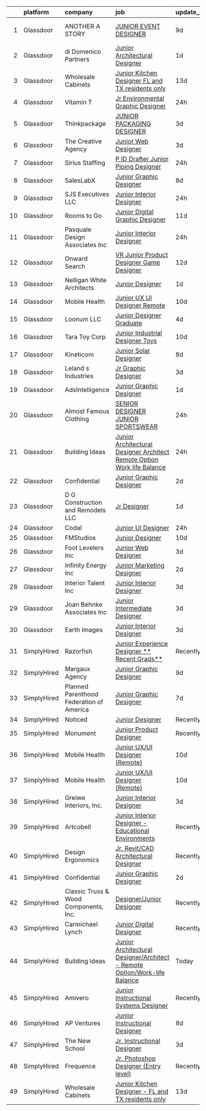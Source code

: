 

|    | platform    | company                                  | job                                                                                                                                                                                                                                                                                                                                                                                                                                                                                                                                                                                                                                                                                                                                                                                                                                                                                                                                                                                                                                                                                                                                                                                                                                                                                                                                                                                                                              | update_time   | location                |
|---:|:------------|:-----------------------------------------|:---------------------------------------------------------------------------------------------------------------------------------------------------------------------------------------------------------------------------------------------------------------------------------------------------------------------------------------------------------------------------------------------------------------------------------------------------------------------------------------------------------------------------------------------------------------------------------------------------------------------------------------------------------------------------------------------------------------------------------------------------------------------------------------------------------------------------------------------------------------------------------------------------------------------------------------------------------------------------------------------------------------------------------------------------------------------------------------------------------------------------------------------------------------------------------------------------------------------------------------------------------------------------------------------------------------------------------------------------------------------------------------------------------------------------------|:--------------|:------------------------|
|  1 | Glassdoor   | ANOTHER A STORY                          | [JUNIOR EVENT DESIGNER](https://www.glassdoor.com/partner/jobListing.htm?pos=120&ao=1110586&s=58&guid=000001832636d144a39cc0ac53a7861b&src=GD_JOB_AD&t=SR&vt=w&ea=1&cs=1_afdfc3bc&cb=1662793470605&jobListingId=1008106607922&cpc=6BBECBC74F3AC36E&jrtk=3-0-1gcj3dkb6jm5k801-1gcj3dkbmgrhs800-10aa3b458b445710--6NYlbfkN0DsBOlmEAMqZtav1V1WKZO3RUElpafjggtWvxyDQ3xFSqf_F-uFbbl6FOOAANp-hNwtXQM9mWj3XURN6-Tr_rOl1_9rP-_ErtiIOWTp9DWKV28-WNBIOEh7ajDoQPxaYnS80Bpi8YG0_GqKETZfHSqcxaVQxuU2xORISkEOQjFxc8fp6gifs_MpBHL2_AFQrTmXlckN017z3tokkNJMthJCpjIb0LT3yNxWEfr5Ddwcqiy4-Bi12rt6CPnPASsAHwGPpF47MirvCkTYYk1VZaDFJAmO04C0hva4BZq1cE8EZSr4Tlwdet9AA2UAhXnSEBvrXiDOa4Xbm7peyqd1RfVHQwcxobiI4CWQ1JL2iSJMgP9WiqbJI2Dr4nAey_zvLfVsk38OPvaIb051IJHW3X4ADRbfQX3s4CC6skBrLpWg-wgqyaaHXQatZgr2ZwACrHbK7isvlc42J5-ayqSvu2fsQbNJMW_ttqi-pLxJHXxFu1whhvrgy-0hY6RCJb4RcIA%3D)                                                                                                                                                                                                                                                                                                                                                                                                                                                                                                                                                                   | 9d            | West Hollywood, CA      |
|  2 | Glassdoor   | di Domenico   Partners                   | [Junior Architectural Designer](https://www.glassdoor.com/partner/jobListing.htm?pos=109&ao=1110586&s=58&guid=000001832636d144a39cc0ac53a7861b&src=GD_JOB_AD&t=SR&vt=w&ea=1&cs=1_69293762&cb=1662793470603&jobListingId=1008126041617&cpc=71532419B2302243&jrtk=3-0-1gcj3dkb6jm5k801-1gcj3dkbmgrhs800-723fdd939c4b98c1--6NYlbfkN0Af7IH--f52cTUDwFMUanxXcd3NiV5wYJyzlyk1G5yREY5tH6gVYRJQFm0gt-AkvyOasr_qcNJy9IwTZqoB608R9agM9HWv_A-63Nt1MFNI5zKV3CRvddsTt_zh7WQi6QoxnvArYCuuUSD-cWn4gfh9KTxr5A8sRxkQI6Hmr_KMYxwf7eazVyKGl2JKpU9uu5zwVXHRjNOb56O3gKbF34SY_KmkZA2ZHETxhzH8Cj_nmJxjTxy2vT8LaozuXuXbbACNcwxku2IM0nhOhiv1UeZzB8-heL5NOg1vS1zybMTybw5uZ4DgmXU87867efYKyLyb94SFO9Wv1JUILouKvklFFL44VUicrMTB1W8la6Zq6VC6vBoBcEWKjy0coHrv7mUdGxJjhNcEVVhKOSUiCsCYfT7eTgCBdQ4UuCBaCpnZUBFH69EgPBkCaOdOmsVlINa6j5z0KfBr_cjGHlG0_U86OWk9xQ2X4pDmg_QLbdHQXCFLj1ESXXiiT3-eRrTzaUXunlNOsLs6dA%3D%3D)                                                                                                                                                                                                                                                                                                                                                                                                                                                                                                                                             | 1d            | Long Island City, NY    |
|  3 | Glassdoor   | Wholesale Cabinets                       | [Junior Kitchen Designer   FL and TX residents only](https://www.glassdoor.com/partner/jobListing.htm?pos=101&ao=1110586&s=58&guid=000001832636d144a39cc0ac53a7861b&src=GD_JOB_AD&t=SR&vt=w&ea=1&cs=1_cbee2e08&cb=1662793470602&jobListingId=1008098268193&cpc=5A932FB9A57304C8&jrtk=3-0-1gcj3dkb6jm5k801-1gcj3dkbmgrhs800-f3fd95e2d0fa8d1c--6NYlbfkN0BlfbrJSa3PHbvhjyyeFfDNoZtTpcLzI_2-SDNU7B3WsGWIYDmyktT4bk3iCG4V_I4NSMt6RktoGBD42Vee2kHPTUwIdLEBkku222GgmCSbmWZsv0P5GArL2zHJynDTdLcdeNouMZgwEqPNoplWHHLppId7MgI_Mft5OHOXfBW-BWToCueP3bzQ6BGomKlampQedUNVyDx6RxYdTO4RjcFddn_bS5YRhw6Ce_4HyQ7hg11je5LMLq3-WwVrOFpEQxqeQWQ2vzEZYJ0JqSmzBWlCyXOa6oDijQs9S7T3FvdMtGq4ENHqOhm4JgldNawWoLu6M7ogKzqJ71T61cAD1BIT5ytjjL48RfF-ZKrPve7bYgXMFqMpPmJlZQo85iewwu8zRFaq9MClg6BGlPOCRayKctAtCDYydo0-dOcy76rALtPRbvqlQU3QASH4cV81qokXJMTqOysZ-oFL_uXMGnNxgOWE6N5glJR4qRbOvODCy1lgEUKl5xU4I5w2rNJQRADyDann-P5p59LkPecXd6ynoMAYM41ZN26_dzrv54acIw%3D%3D)                                                                                                                                                                                                                                                                                                                                                                                                                                                                                        | 13d           | Remote                  |
|  4 | Glassdoor   | Vitamin T                                | [Jr  Environmental Graphic Designer](https://www.glassdoor.com/partner/jobListing.htm?pos=129&ao=1110586&s=58&guid=000001832636d144a39cc0ac53a7861b&src=GD_JOB_AD&t=SR&vt=w&cs=1_db2bac4c&cb=1662793470606&jobListingId=1008129863857&cpc=3DB599BF2F4828F0&jrtk=3-0-1gcj3dkb6jm5k801-1gcj3dkbmgrhs800-e3edd1ff59c9b9a0--6NYlbfkN0DMrcEu7yrtATojKJA7cEzGQ3FdRGWLh0CZQInL4ECGI6k5tN82kdM0cJmh4vC7GggP7zUT0jyVoXSJAKk8MzevS-NwFvMPpKga1x3mZJUukCQsdgIAZ1jz5sZr069Bnq61J4CRVrzkeNE1-DpSosLsnxd7FEc_dd6-u3rWqqO3k8rny-Pg4H99uFqWjs3L8DPU-rLKRsK3CdJwccA0vB9Mwgleza-Ukd-b2K2Iw9G9kDJV7wbb7NKpFce2WUU2hPWO3SVQqAya0FYieO7XPADo8LwK7T3ScFqBVwIzdifMdB829IkAP-jt94FXh3Lki4r-dWFMRdqx5PRPWG50OOMgpBBrWmEJPrMe-yvB3BmW6p-KnW7T3uLhx1lu2e_-00SDTmZ97IjfBt5GoDQpzWyhZiGunMdulATToy_orDvPeiazBDwJ7Ro3VTpF-_yHH0PzVWnLaDiwk7ZJS6MbYjbeIp6G5IZSRanKKzVJMUDqwQy1OUvqfbda)                                                                                                                                                                                                                                                                                                                                                                                                                                                                                                                                                                         | 24h           | Los Angeles, CA         |
|  5 | Glassdoor   | Thinkpackage                             | [JUNIOR PACKAGING DESIGNER](https://www.glassdoor.com/partner/jobListing.htm?pos=114&ao=1110586&s=58&guid=000001832636d144a39cc0ac53a7861b&src=GD_JOB_AD&t=SR&vt=w&ea=1&cs=1_dcbf40ae&cb=1662793470604&jobListingId=1008120815731&cpc=5EFBB0462F9C6B7A&jrtk=3-0-1gcj3dkb6jm5k801-1gcj3dkbmgrhs800-dc8a50ed25998491--6NYlbfkN0AuM2h-FiZ6pxynkFwuURbyk3E40t-YBgtquBS1k8iiYKbZwF-gcUOp-YpCknliwipHRnu8VAtQjUHCW9hggfGl4hnlPlMkaZTH1o3s5IrnqRXB0KOXgk-5XhkOkeVkfyffUToh202prnM7r-Vi7fgzwiT1ev-hpx8-nYxdXwEEOiEBhrOWM8S-bnuM1RG2QTn3IPFoYRgV4jcUU88wuX0MrIxKo69GMQ8r4DyrouiZIxc1oNtVLPjm5zXzJGc8Mb8H0ZcvH9ArK1JTix3DdxzoFHQ0H9-WRh-ExAJvY4fyYjvQHOjF33pLrUX6EULg34kPakO6Co3xXYHWXEpKEIeinGFLhucuc0vryoLbDhGnsIHFWxljnTIHWbzS0bKb4uFJpFnAER37cQ9h2AsG-W9oetwrd81I6jwZfqkmMhElrhf4N8NXXK09MyksupVJIzgAll-Ez6-xkNjv-anU5XGymxX27LcG0oFltwtgaYDAQdbxNQPQNQ_Ro1zuL5nIVEM%3D)                                                                                                                                                                                                                                                                                                                                                                                                                                                                                                                                                               | 3d            | New York, NY            |
|  6 | Glassdoor   | The Creative Agency                      | [Junior Web Designer](https://www.glassdoor.com/partner/jobListing.htm?pos=108&ao=1110586&s=58&guid=000001832636d144a39cc0ac53a7861b&src=GD_JOB_AD&t=SR&vt=w&ea=1&cs=1_bed685b0&cb=1662793470603&jobListingId=1008122117450&cpc=496C5EE6B32F83EE&jrtk=3-0-1gcj3dkb6jm5k801-1gcj3dkbmgrhs800-07de29c15e1b71f5--6NYlbfkN0CvahHJL5dpwIe5nlYo2UZJB8CTXAEl9vJAxrd3EfdRQRDXMdttjz6p2wIFQHy-ikY5HQoD1oHYAiAXQLBDYqWRHqBXiX7PHw_EVYOTefVmqgQrXIkbNhJUSs-OmbVuz8nyNude4TWYWK73T9uHxG1FoKMezYAVWTGz50PbTvAD2NIuyzBBAE9QGTc7B51kAjtZrwXClJDk9Io90N9nVcodxo_CnAGRS5IhBw9w_pq0q1F3XXyPDXkbRVP7WSCdJed6aEFIoZT6nc1BXDzKlHiWXStmmUrAGhH0hicGc9uAFYmLV2UorMik6grkWD_TDvuZxqCVJT5w5ggvOEZghFH__2RAG61EJy7noXHG1lCr-pslDGA_X0bmBKPCuhFt-QxnXSciAdpRT_gSapmhj6VNiBlMx-VZpxLXm6P4sRc-wsbezIS-oTe36WJmslee7o4obM1jBKgJfrdSE51v-DU-IcdaPn-Uf224JyPZjTQHNEqC_pc683Vj1MeA2pG10Lf5RO0QNwRyRw%3D%3D)                                                                                                                                                                                                                                                                                                                                                                                                                                                                                                                                                       | 3d            | Fort Collins, CO        |
|  7 | Glassdoor   | Sirius Staffing                          | [P ID Drafter   Junior Piping Designer](https://www.glassdoor.com/partner/jobListing.htm?pos=111&ao=1110586&s=58&guid=000001832636d144a39cc0ac53a7861b&src=GD_JOB_AD&t=SR&vt=w&ea=1&cs=1_8f178991&cb=1662793470604&jobListingId=1008130450891&cpc=923E3B470662C757&jrtk=3-0-1gcj3dkb6jm5k801-1gcj3dkbmgrhs800-873e110fcc61c446--6NYlbfkN0DefmBVt_M6I8bw63euEvOLF3oPw7Dn40b7qCku9EKJrsyC9DKB9qZLaTZUBO0WSzDuGloyVnJZtpJzrNq3EsxrHIYODC7z2A4C4-1EJxDiNFFJimZ8nNvwOylCdNXVbZETCoJfHOAEtpyX5OEkmTrdwZzIGIWt4PHJE58_C6uSmgXDtJjDE9vjOoGCd0VwMJldsHB_Ei4O2tVN2_9NXO7iZtwXSC_gI--pAMp_8Te2ZMs5qWqvO_GFwzavfhYeh_rNgC8ELcfnV5DPt5Npbofhx8Jz2GtY_3JWvzzEQHaWE5yccqgKOcNU6xe_uU48jB3CmLMz2D3S7giWOy82ve64ZaZrYEob8b7EToESU_OQHTG-UEpY45p0NIRFpMcDY-EEJgz_Xd-jH81HNYj0hR4YReUrfqVay1G8uOlcUf1v7DoaNV2sthYrIhgFSXwTdtiKnkv9-udVbgn54E2DwO6WGLdVFfHGQG7RrjphdIH2CUzSKO_Pc9XbijG3Aaxt_m-9L1N6R4I0B07DomFGHf5kiEP9qpiJ9nqjc_IsloOvLLuE3DkoYDEpCkCaR0Qp3GLeq-dqa-yM1_yi3wpTwt00dLcWna9-5L3dAXMNUQ5D0pKp3kEAVT0M9_fd6HVOzm93A49Xbpn2L1SAERQEVMao1IasmfQiY35ZWSFZiFErTVYbeNPeghTnXiy9BGMQSeikb2n_k2BOwnNj3yejFg_2FvdFCun_jvvw5rcpMKTKivbGNWg9RJ0lHO6yQLxfXrsGhsm4NQLQdGHJug2OYRIbciGIqS_I6B_l9BhEooXmMGcH1euOifm663IcAIWDl4BCOKYk0tH56tLXrSC1WtJuNLW3G0L0A74u_YayLZfAON6Pywku_dV1omHWcsaIjRZxeEATf2IhIg7YhstGlMIsoDlHVwrfzjI%3D)                                                                                                                   | 24h           | Theodore, AL            |
|  8 | Glassdoor   | SalesLabX                                | [Junior Graphic Designer](https://www.glassdoor.com/partner/jobListing.htm?pos=121&ao=1110586&s=58&guid=000001832636d144a39cc0ac53a7861b&src=GD_JOB_AD&t=SR&vt=w&cs=1_c3a57344&cb=1662793470605&jobListingId=1008111579607&cpc=2F9DD8B511C89582&jrtk=3-0-1gcj3dkb6jm5k801-1gcj3dkbmgrhs800-e908962a8703a28d--6NYlbfkN0AZhccrYCUSJlZEde1UnGXnwlG1V9FU8luw-eezWnVYr5cEIZbxF0ud2TiQradMyDYAhjUuZdU-Jc6KDrNnXGt0luj4X9eLCFruo8XOurAzNfkw5TKDUy8_2DXlF_UuK3XC5Jdc8AGJshFzDUJNXv15OVNeEv33cNdPQ9245r-wmXF-LAyKzaSgD590AcZAsAYeBqmxEcEFgMMcfTcF5MLMe5bGmQyER47s2zM7_jTWD2ZvYQ1dZemMs4IfZkkV3mRpQqHRpJgii5OF7w_UJnKpi1Pkm6jTb7eaChKMS1sfjTxjLZA-tEzBoygaJ1Of6HdGm3gwavvKKr3dlABfPK4sJjYWMC3F925cpkWWGoXjh7R4acJFzs5RyOIZUoSkpnNjqqBBLGoWzwuEOQRnL0GaxB74iW9IfhFEXPDkP2Fj4NIqVHjv51Vr)                                                                                                                                                                                                                                                                                                                                                                                                                                                                                                                                                                                                                                                    | 8d            | Austin, TX              |
|  9 | Glassdoor   | SJS Executives LLC                       | [Junior Interior Designer](https://www.glassdoor.com/partner/jobListing.htm?pos=106&ao=1110586&s=58&guid=000001832636d144a39cc0ac53a7861b&src=GD_JOB_AD&t=SR&vt=w&ea=1&cs=1_ee81f373&cb=1662793470603&jobListingId=1008129868823&cpc=1FF74F442D7FC309&jrtk=3-0-1gcj3dkb6jm5k801-1gcj3dkbmgrhs800-f6567405e1850e6a--6NYlbfkN0ABtBh2g612TRkkljpxHmngNtvYNqi4M8jd6BiCeRi32V-I2PbLvZtIDBn_r3eHJfXf4odE7rGJU68KoQsDTGzMzw5U9F7tqiRtNWOG0ktVJbPgbC3N8Q3CzUVX2TAQn4eomPHhWwvGvRCEWRUdztiv9d_pw3YfZEJQcMvMmYGpoiMYYWWep_758jndBcqGwb_e7lIc1e5ZpvAKUILU1J9yWtx1bJ5FQxdrQtOFW-9tTGf6zZC10ydgGGtFfQJrVPuWZkYuOCk3VSMgiw-QNJpTwx3ZfU6ILR9vjtwtm7HWDuAXbCBqoBujf7gPg_J4GugCcExwQyem3ldHTZP1kMQFzsDJCzTDqvv7EBa7YssYYOQaDOf_xWRvGK1_EZoPKWLf0OOe0BtLMHdkGqSRntCkISd3VZzt5ubyCguyhZJ8ZqQtyCRzMkrFxUEZ2IVVW-RdRWz6QjZoIG9iBBb1e65qw1dxc-fqNTDdasRBeabjRPCSfg3RBnyr)                                                                                                                                                                                                                                                                                                                                                                                                                                                                                                                                                                              | 24h           | Long Beach, CA          |
| 10 | Glassdoor   | Rooms to Go                              | [Junior Digital Graphic Designer](https://www.glassdoor.com/partner/jobListing.htm?pos=124&ao=1110586&s=58&guid=000001832636d144a39cc0ac53a7861b&src=GD_JOB_AD&t=SR&vt=w&ea=1&cs=1_2743d59f&cb=1662793470605&jobListingId=1008101023812&cpc=2CAED5C921A5F994&jrtk=3-0-1gcj3dkb6jm5k801-1gcj3dkbmgrhs800-a7f8cc29757373aa--6NYlbfkN0DQkrWslipYdAKKBYyyAy12PZe5Qif844XZvzAwxKbcyIRxhdHaqMzJraSVoY3LdvZqdbhDVRcqMZtCa2YcNSHFpJgmxHPV6EOH-6DazYCulcDtnQBVuOqYehfVu4pi8F9SHq0EvEETT4FlPgqVwQPbT0pZuLpYfpMnS0r64qoJ8-2qzxYucRvqPqcCo0mPOb110tPjQGKdkt1dzs32afi0QxIfFqpZ2RWemcw_wfFXvTjty0VFsge17MSnBtHF4nOzEasGVxMepQwhRH0sPEVOUBeHlBYnBf6CHyPYHVsAzcXKeh571GNumRD29oSu89ksku7C-Bk8azeO1O22DexhrfeuViieQz_foyOv6f8SvRaFCWlgCMGdJGCDkD5WGDnTl35HbzfA1rS6HU7kg2T4MY8ukR2zdcZo7tD6_1CL5ciD85qmukL5vr05wP6yPvHjgByefxv0N4gZMvgJjckXV17xW4oXZjLBzy59Rw99PEBKUPQ8dmd0EMuL5omWMXlqz-sX5PPAVV4oxniac1U9sbLZqrXMN9JXSTNat1Pygw%3D%3D)                                                                                                                                                                                                                                                                                                                                                                                                                                                                                                           | 11d           | Atlanta, GA             |
| 11 | Glassdoor   | Pasquale Design Associates  Inc          | [Junior Interior Designer](https://www.glassdoor.com/partner/jobListing.htm?pos=104&ao=1110586&s=58&guid=000001832636d144a39cc0ac53a7861b&src=GD_JOB_AD&t=SR&vt=w&ea=1&cs=1_f0f9af48&cb=1662793470602&jobListingId=1008129852818&cpc=5B5ECFBC4228ADCA&jrtk=3-0-1gcj3dkb6jm5k801-1gcj3dkbmgrhs800-61b0abdc7b2b1a14--6NYlbfkN0DeyJ4CP5CzwT7broxeUwKBt3co1QwKwWitRQqJu2WRZ7VTCBHWaFrM_PosJKHjt79PY-lpFntvZfrj1-pzeV4boRhheuo9RZSxBFmoh2Rtkrr1LJmCCXQltN41edChKTExL1pdbOC9ETDbu_Gu2cTkyZj6wrZY5RYaU4mOMrhjPALNFTturcH6J8IeMwXx6u-BdkTUb4KLtAteXgyRm0twjC2EEYlQAVzklYR-l4GkXgROrxJHKzKGy1w4Jfejlkm7ZyV8lhbuxvWCJNVYbTJ3ODZQXUOKC8UM0apOfIcck6Qc1Zs87Q-O-US79gLxV6WnHA6eijz2CofQA2kpuGhMHMCgOWS5tDv9ks5UD4xAhX33RvhpI3MBiiwZG4nf-GCsufy588cf7AT-UD68bV_RHXtOif-rRN-u0eu8JDa58yi9RoTmDyNwsRnfTNyB6MSBChp5tgxmauuac5wS8Gtf-yNqFscxJjFBK6tHV-B8SpKFQ-j4o5hKDTCDbeYYK8ARe2D1mtGruA%3D%3D)                                                                                                                                                                                                                                                                                                                                                                                                                                                                                                                                                  | 24h           | Tampa, FL               |
| 12 | Glassdoor   | Onward Search                            | [VR Junior Product Designer   Game Designer](https://www.glassdoor.com/partner/jobListing.htm?pos=130&ao=1110586&s=58&guid=000001832636d144a39cc0ac53a7861b&src=GD_JOB_AD&t=SR&vt=w&cs=1_6f356d04&cb=1662793470606&jobListingId=1008099053226&cpc=6FC5BA77C9A4CD78&jrtk=3-0-1gcj3dkb6jm5k801-1gcj3dkbmgrhs800-07bbdb308ea4cc37--6NYlbfkN0B7YoEZZ2QAGDyEGGmBPAUWSHc1Mt3sMCn9FehKcWA3w0f8WX1n9N967XqX1pCIHHLFdmzbhUsIqV71s7ELi4968vvXF1tNBLroB6uxZKxOmwhjWdxb5OGPft9Hp_QzX1Za0pDBa7zXeAU8-B_2iBrng0C8MzgiMDMQd45vBq0TCsqbYfKqdgurhMSbtxGJIr8lUV2-i0de3RGDCPltPoY3FvYBlj9O85nJe_aPIIic3U656Az7ctOousxahSno-rsnNYV6l18UAsILcgK-6HbBE9Vltgb7uxejpamfARdF1Yu6UPS-Xxf44QcvVLMfAAAvGSwk2WKGRGqe7qUBKXtA_jma4d-t6NtoOiQgFhagwmaNwHRhPpFJcYU41vX_FQIOR1GIhpCVIDF7uJQR7dzNShTvR0EQuIaOrWvqf_79mMF5rXXIQTJAt89gC5U1uQw6xZqMN32ZdC9kFG2PZOYhRNFrzN_PZil_9id-I6b1kWXRxtXK-z_fyBooht_Vj7KX1ff6TrYtoQnA1pqNiDZiOAI3o1DkYy419SfEAwtnrpx1MjRrZQ5SCxF_MdGGwBqmgtz-Tt2i3UMcwgMU5IwEku3PVCsmUrb6RqjXGbufh7O2gtwo_Xtl-wskpOqQsQPmfNiuonCYeDi3XrqjQLUk0zXJvMvqG6fRt2NVPVuEEvZv0gSGEHUMM8ZpnCFgf2nF7D4c6UZgqlL0xt9lpUFv_eGl8AT2QJj56I38vhrBDkvW8_D45pU49MO4iAs-taJhEXzjRrsmM0DMP9okKkZfIAsueGPgVBV3swqzOgb0Y3h8qTVKCDUVuJHFuz7KJFNEQwe2UX-En-t0zLaGl93Jun1WiTeTjVPSVYCbHKvmbtCoIeCUGJjWF7MTWfbG0xbgdlII5X34JsEZoMg8HkkZSKUNg1WCjZExIhr-B1zQZyxOjnxR7l-eW6mqxRI6p7KovfcJl-ZhzYKkHf0c-cuEcPc5qaJbYHxXAos0pQtq-Ihlo9FvFmAaO4Hbwy3B6bc2t47UEmTPkdSczrHzPbu1) | 12d           | Seattle, WA             |
| 13 | Glassdoor   | Nelligan White Architects                | [Junior Designer](https://www.glassdoor.com/partner/jobListing.htm?pos=115&ao=1110586&s=58&guid=000001832636d144a39cc0ac53a7861b&src=GD_JOB_AD&t=SR&vt=w&ea=1&cs=1_51beabd9&cb=1662793470604&jobListingId=1008126460903&cpc=59DEFF8D475298C3&jrtk=3-0-1gcj3dkb6jm5k801-1gcj3dkbmgrhs800-4e4c53329fb702b3--6NYlbfkN0CO9oHzDiMXLt88Q8DjTxX4j0Mret2ADvA73sESdC6uOFyT44sA3kyfqcNFpxa3glRgl7mNUEl9Wgw4MTwtV8X1L5TCaxjEbrH-0g4x86GoBepjgB3_q6Y0giZCad4h49BZ0tgAJmMLzx2Z8O7OdXP2E5fsnSI8AodsKrdmZ-CbHdybP8ZZFz_UniKyDtDaT2ta4PFoiTW2Odn648XkWGvKmQG2lPGCakSpBJUknaM75mmAfZaetNDipxXTwqfMq4Ex0oEeFK40mfoqaIx8cWW9Otx2HzAEZ1GhNMErOng6xMEne3iTwv9iceisC1ZswXWFEaEq3H9zrYwmhPJf7e1h8HagRC6waBLKGs3JtywHPwBNSrFp1AxV7ih1Qu5G6vhzCZViflCdVpUBl6xdyeTldrp_wii64xm02ZbuxwNH1Cz6CwJwoeNfspHmkj2XDqgD1e0ZIiGHn0Kdfg1hqmERSBfb4AOsWEEhST6jqy3wqbccFjndlO7v8-mTbp120ro%3D)                                                                                                                                                                                                                                                                                                                                                                                                                                                                                                                                                                         | 1d            | New York, NY            |
| 14 | Glassdoor   | Mobile Health                            | [Junior UX UI Designer  Remote ](https://www.glassdoor.com/partner/jobListing.htm?pos=103&ao=1110586&s=58&guid=000001832636d144a39cc0ac53a7861b&src=GD_JOB_AD&t=SR&vt=w&ea=1&cs=1_ff98b533&cb=1662793470602&jobListingId=1008104582625&cpc=AC285F3A3ECA6BB0&jrtk=3-0-1gcj3dkb6jm5k801-1gcj3dkbmgrhs800-0b855880aef5fae4--6NYlbfkN0CVW-wZUB6fDkVbeXZUmA8a9VqOuLioZTZt07t5oqbkUixMn8E1AkY7NfCvE7a_uIFEM4p2K4W6Xowwu-eZbvZMAmUZzzrHL6ljTCT7DYTx6XjJdgQUIEh9p7SxX-wpgLvWtsfp4DDj8x2BvdIzeHYMSSkPiP9r4jjtgVITdl04BLVLmN7DTPJeZ4_ZEyu9s9la39ORkBDeDqGOxy7yGRx8UndGnRdhuOIioNTgO7MjSibjGQ3c4SUZV72VFgvZ0E1BCUT0EAYQZju1NhY1dRf7ixLS0hj9RNGGAxPH_sBKrukIB8TWEleP3nMe3ur3DTSzXPvmscGyZls0biWXYF67naNi59GNNnI6Vm3Awzreisvawdm8hyOec8dRF1sj5h5--W9ALFTEVSdCgN9hGaDH13wT_Z4iq3jeg-lwq9vHe27dQwZGqwIN1FtS57a9NCP7XmSDktwCf-2iOnOS2H7yXshFSYqtWwCZ-FJHLdwNb6jxOuBT-UwL0sLPdNcjcDrxtYLnzDGd4B65qbWDm1ak87bhgdDLooW7s7IMuQ7_opJKjw3C-Mr1FnS6YOKtZASYxrBP9aByfLHGIT-vGS8_0hhlI7nsR0U%3D)                                                                                                                                                                                                                                                                                                                                                                                                                                                          | 10d           | New York, NY            |
| 15 | Glassdoor   | Loonum LLC                               | [Junior Designer  Graduate ](https://www.glassdoor.com/partner/jobListing.htm?pos=119&ao=1110586&s=58&guid=000001832636d144a39cc0ac53a7861b&src=GD_JOB_AD&t=SR&vt=w&ea=1&cs=1_526e7177&cb=1662793470605&jobListingId=1008117829071&cpc=B076152010A3B66C&jrtk=3-0-1gcj3dkb6jm5k801-1gcj3dkbmgrhs800-40214ef59b438126--6NYlbfkN0DAwgduWqBP7ymGN-lTADpinz2i-23XbRAyg5ywqS-MDfuU4MrSvHQrlYYDKmwGGmwluOBvz7vMslEzgRKJczfPOFybmcpWvAGGJl5bfuMi8XlHlFi-cravDhvAvoHGrCoTnNay-wBlxzCKwuu0iSTYx6TpVe9_VIsP_lWlZpD3xOCbK1FaavEr53sOfhyg6Y2p3-EyJu8OZVcZsuVidSJgT0b-yAgkvHpT2j_Gy69x2fBbQULb-EB5ilpy-NxmGDPiZ3klgO50q4rcHE3QPJEIBNh-Ak6fP7Q0bK0W__m6zhgPQ8LULBp7YZ7_HhtTbdIqUC7EkP7mEF-KNwrmTls9iA967jrfnWMadR2eHpTWlHh0U4Dwtnts0So9ySL5KdjhLKtnT2EVKthgVWe9nHtGVxhHqASDGGfcsjuZkYZHWfnJYjFL-ox_d-MjjREysW5fYY2G3EZpBqmKNjhyPDj4Z1urZhScls_Rwiu4t7W2byHjy7WJC7LUqZ6IqFAsy9k%3D)                                                                                                                                                                                                                                                                                                                                                                                                                                                                                                                                                              | 4d            | Valencia, CA            |
| 16 | Glassdoor   | Tara Toy Corp                            | [Junior Industrial Designer   Toys](https://www.glassdoor.com/partner/jobListing.htm?pos=117&ao=1110586&s=58&guid=000001832636d144a39cc0ac53a7861b&src=GD_JOB_AD&t=SR&vt=w&ea=1&cs=1_f3fd8351&cb=1662793470604&jobListingId=1008104241715&cpc=75B6770C194DCF89&jrtk=3-0-1gcj3dkb6jm5k801-1gcj3dkbmgrhs800-03f38e4d59b2967c--6NYlbfkN0AkIub598ZnF2Da3IhdEz_SQbDzbNeh1yEdABgIrYesRHiWB-KyLwtLZ9QnyjpOlZY-VYox9k9oddaGIw-Edy0OSMSvBOlpLwKta-nH2inTPaRCGbWi4HuqoUUbMsWB82_boAeHqhP3l-oPXKBSmwbYmmXJv41fN7VKewTtcvLHjd3Yh0l6rW5jYtZEUDOI9sOJrwq4TI55hz-q0ACsE4jfXXbIwZSMRMMcH4D6Sb42J-FIcTuS3nxBpjGex-h3gevOwyhM6ECdFa-37bdK7Xo13JKgFNb6BAu-2svK2IxL7-q_alLiM-q8_5m_a9NU4ucZfueTHQLgLCPop5iauZvXRIRTKxRZV-YW12nNyb9kXfPdfuqAJupxh2ICFqLyCdDXk-9HFqPQau0DUNLN7KZhOktNEXR7Gz6gm5YtrfhQXPcSM0gUQuCrX2kvkqv2g380dzg86y9rNQ0VnlPi9g9fBF3aKu2oRC2w6svcbMqR6sjwpIq3_D97OFtJKknCvGjqKm0nzhnqdQ%3D%3D)                                                                                                                                                                                                                                                                                                                                                                                                                                                                                                                                         | 10d           | Hauppauge, NY           |
| 17 | Glassdoor   | Kineticom                                | [Junior Solar Designer](https://www.glassdoor.com/partner/jobListing.htm?pos=125&ao=1110586&s=58&guid=000001832636d144a39cc0ac53a7861b&src=GD_JOB_AD&t=SR&vt=w&ea=1&cs=1_08bf3612&cb=1662793470605&jobListingId=1008110537827&cpc=18C9CE28155C17C5&jrtk=3-0-1gcj3dkb6jm5k801-1gcj3dkbmgrhs800-0c142de2d0fe4b26--6NYlbfkN0AqL_Fvi2JKneqqjqSJ57VDEBN_uYtNNx5UWxeIWfGUrpPvtyWqtNpiT2-pHkPBBMYO0Ax-EvjCt5ncLVO9aGxFPtoktS8rEYFqWRDN5IvaA_6VlkvLzQIJGsuW2KmVZfvNyrUNtj9HFH19dtXqJPthfkuHp3TXTEmbIzG1UUxlWCB_mg6YE7cCjz-BmxbxnNcmSW2YeToivS3u-OeFocar4bc8D96EwcwSlExHhXzsHQ6OrIE5_sFCuXH0UKLptkqGDN9ViBJMrzr-beLhiIo3p-pMhfa1y0n6tvHch1UDErJj-bSN_W0_1wvcL5dK1NTvWkpPlCnnMnlFek7MUJKnr1bj1m4G_71M9wDIvy-a3oVpEZIUmNVBZHCCPwTn7cIGgKos1AAZxfgqQ9JQJaqhyoPl2N6AEPxFjE8GnCNt0JYYQnG3mfNtyyze0N7MgYJAAaOiQIzl_YhjNkFjC8oJFRz7eI6fJC6C7SMBrRMoS7nRuayGGtRDuUsLNax-eWAB4SJ3CPi1B8UDL2qbS0j8nPBtDrbpzlV7sL-FiBgcXeDd_atjcT9tokDl9gRIyXwAGTh5ceIxAJYRpPWZOwMByrs30B2NrEo7wjTu2JyAILuj9RyyqwE9-gge5jL2AvgmoF-Om3mXwiNFKBBv3mK6mrwh0kuqoTOtmb8KsxOcxTTtVl0uNZznhMcD02kQdO05lxUMoHXC_gaWKjW-PT2z8-bYdfWtXWJ2pwxnscf_QMxpm6jC_g8imdqOqyghHoP_0ryZfYRqEoaWC-aMP3ZVU5KgaXPWAB8_oq_nLEn3rqavgyDVrPP4)                                                                                                                                                                                                                                                 | 8d            | Belmar, NJ              |
| 18 | Glassdoor   | Leland s Industries                      | [Jr  Graphic Designer](https://www.glassdoor.com/partner/jobListing.htm?pos=113&ao=1110586&s=58&guid=000001832636d144a39cc0ac53a7861b&src=GD_JOB_AD&t=SR&vt=w&ea=1&cs=1_1e6d9339&cb=1662793470604&jobListingId=1008120860221&cpc=3F4BEC3597F56A5D&jrtk=3-0-1gcj3dkb6jm5k801-1gcj3dkbmgrhs800-cc70697c2c875d0c--6NYlbfkN0ACu_hgM4mYOpGjE6TXudS1eLEYdlotK5aSiNrSIRlNjs1ihqGN6OK9Vxq7ftLvmNsJbZHImKiBJvZGjY_aKIxe7mUk8ptQU2BN6zRgHXxST6K_zLA8uxzJfcPHEh6yjY45vo-Vi2v81Lhbc7HfcOkuXzS2h0Ri8djBOET6-gMauzEY8T30chCvVDG7T3vo2zREvY8pYSozKq1qt8H_H4yS0HJwV0X298ubjq5VFtza_JN6B_r2QbjCh4hv4yYIURMycvOnma8RyEs0Pukalq_dzGswpdEFLYMWfsYA615n_5Jh9mQC63s9GhzBcmLraPP4Art4rwJStNbHNsUTUbANL_RqwxB-Ry7YrD8qDWoHS8337IxZnvHViOFKET0C4gykBIMIobyTgdWCuCuiGAyRFwDRS-hIQMA66mwXcDmpjheHFr-rbEIMzbwIGVmrpHrk06coQ7pkMLOjKBl8Uvhu7h-gcaKacCG4LcPpg0Z6QeEkX8BV6MwTVBDzv5aeJP8%3D)                                                                                                                                                                                                                                                                                                                                                                                                                                                                                                                                                                    | 3d            | Grandview, TX           |
| 19 | Glassdoor   | AdsIntelligence                          | [Junior Graphic Designer](https://www.glassdoor.com/partner/jobListing.htm?pos=122&ao=1110586&s=58&guid=000001832636d144a39cc0ac53a7861b&src=GD_JOB_AD&t=SR&vt=w&ea=1&cs=1_187baccb&cb=1662793470605&jobListingId=1008126518832&cpc=84DBBAA61F05C438&jrtk=3-0-1gcj3dkb6jm5k801-1gcj3dkbmgrhs800-1fc46c5ff38fd6d6--6NYlbfkN0AipZgvE8nRORPuNrZZLrQ6PjdlaewRnC-DulxfRvfRUE_hN3DPv8Bsj1LcFKGlefO_UJA9O-WaIOkUINCPZ3wAiWwhgwG8UYDVe0shLMxfv6gxN95IjdO4JulSYkMGpowUWJvhadlYAA0Hbm1tDY3kK9APt-Al78QDFoc1oNnXelSjAr0hUb42U5OSsUIBJ-mYxByoJS8umpg0g6RBQiV7i0OPfgG-XLZgVnQyIX-Y8s90j7TefOK4TrWQPfGV8521ST0cL263JOWlKjnFV9KX79MhTcXb3gbrlAufAGJEBxauZffuYR2yYPHOZt10SxwwAbn2T4I7WT7QgVkgLWKmugJ_aw6DKgQ7TQSgGT_ZzVUEQwd4TcilPYEQLz7ulNnzlRjpxf4XjydUF-sluOmgx_HEE1MbHTqISmZbHobUpXnCNIlrFS4fZV0Sn7jUMWXNG_xmsvKwlqtA0hXeIsDb33DF_q5V4bux2Q-u8y0vqKQ65_Bny75ynT80zSJ8O68%3D)                                                                                                                                                                                                                                                                                                                                                                                                                                                                                                                                                                 | 1d            | Annapolis, MD           |
| 20 | Glassdoor   | Almost Famous Clothing                   | [SENIOR DESIGNER   JUNIOR SPORTSWEAR](https://www.glassdoor.com/partner/jobListing.htm?pos=105&ao=1110586&s=58&guid=000001832636d144a39cc0ac53a7861b&src=GD_JOB_AD&t=SR&vt=w&ea=1&cs=1_e3b49631&cb=1662793470603&jobListingId=1008129246081&cpc=22ABB673398E21F3&jrtk=3-0-1gcj3dkb6jm5k801-1gcj3dkbmgrhs800-867783b1428ece35--6NYlbfkN0CdcVd3SDA1nO7RkKTAACmPV4xEt72Vls8LI2dqcgyOePpuVZ_h46dqhDeTnHhGQZrVOteDdETCCYwDN3mdk_4oIdhbNQCuio5UzX0PhOQnSgYoRXnaNKzEtXyJsmMS0mNd3r6loHPiIzEFRM1SGupTwQrXKvtlgCJOFM3lQSl0uu8kxQWnxDLdvXsy9kH9VDjm7rENdoKeyVsNeaghsYdyvDzJW7jzVPtXTn3H0lhsHGcPeF7IA9PBCKEWA0Abcua1PQSTwiyPoEoKOiwdtpZZakmD2fXqFIUfXqz1f3-gKUxrJUk2N_Uvg7OAZBDazO1KQFI02Gjr-ouqeYNGemwpsbdLUJJkdCdcZWh4gz7_MO8zBI9S2-QaXeH1kMlSrs2dtdc1HrawhsmmFfIj-3STuYjRPC3tf1JPkP0mhyYxnku-22TmOdw4ZkwuVPjs5NsVqlDbsDJXuoxqzVx6s9UfTzBE0cLPoi9kfnUig36Ghv7-GD8hnO_ag8TxAwJUnaJqPm4P9z3_JA%3D%3D)                                                                                                                                                                                                                                                                                                                                                                                                                                                                                                                                       | 24h           | New York, NY            |
| 21 | Glassdoor   | Building Ideas                           | [Junior Architectural Designer Architect   Remote Option Work life Balance](https://www.glassdoor.com/partner/jobListing.htm?pos=118&ao=1110586&s=58&guid=000001832636d144a39cc0ac53a7861b&src=GD_JOB_AD&t=SR&vt=w&ea=1&cs=1_a5484bcc&cb=1662793470605&jobListingId=1008129365770&cpc=32EE424DE2B657EB&jrtk=3-0-1gcj3dkb6jm5k801-1gcj3dkbmgrhs800-ea6ca61888e8ea57--6NYlbfkN0BoeN8o2TtYIymYcGb3iHz_h7Kekt3ZVqOBcUvSGCcqpehHID3nX_z7p72YZ2b2Z3I8nVW7vD_6BmfNHiJUgihcH7jnK_NGbyHAd2kPHe6-JH7Drm_peyM6MzsSVYPbSFrlAS2jhb6Os4JaXrPWucfq9vSAmSmnIrCkp-7HqOhw4bKiP_t2xNuZjDHBTAU_1r2Waxt4qlrAvOjGNyIVhvdyI5RgDHoxXOPepGFAtdQ-MTShVJtTMTlvI4pHNok3ZYfBwD7qKDimQ1hnDpuEbSyKnTL3wLL2sQlEQEM7RZYyUHfooYH2tHRrzvR-q0fGPJ9FIq6imArqwX6CW3mnSZf2ot6vlGNhKYz6HbVRUbEUNzkZUfYYnbpwLKe9AVCl-I6lByswzLN1fQQ986PESJmfX2u262FoxHMgaZXoz1Cr5dxvob_QQ1CjR-yMAVVTyrmcS4Cjrldn6HVvcDeUCnq_Kx3yTJbN9Y4L77LuGV4Wh_0y516KGnqy11HpZ4ZVDgs%3D)                                                                                                                                                                                                                                                                                                                                                                                                                                                                                                               | 24h           | Nashville, TN           |
| 22 | Glassdoor   | Confidential                             | [Junior Graphic Designer](https://www.glassdoor.com/partner/jobListing.htm?pos=102&ao=1110586&s=58&guid=000001832636d144a39cc0ac53a7861b&src=GD_JOB_AD&t=SR&vt=w&ea=1&cs=1_9cc0a41b&cb=1662793470602&jobListingId=1008123210648&cpc=334ABAF5D42DC775&jrtk=3-0-1gcj3dkb6jm5k801-1gcj3dkbmgrhs800-1c9bcc33ad70421a--6NYlbfkN0AmqJ7AeIJ-lTJls7-mD9_KSTPy0ij-obPvjuKKTWlFkFGwi8c4YOI6u9tlvvE_CANVAuYsa4MGbQCoUNwgazspWIyOIgvYTkzgxQCewe3cHs7vwCiBJEq8D-jmXSC9bk0IAR38RyOs8EEjSoQbt_Yqe5zWg8lIwNIaAsrPXdWpz1b6XpT0vlrd8EOasXuCXJgVUpWRrHVvLt_40LsgZqUMTEOjzjpwvcXR_4vNc08uwbC8wGe5BIyX6rbs_cVVzizOGCsDpsrtRxS0Qo7riwJn4O88jnzDqK_giTfdHW0vkI6GMo7zrzbCKPduRPPENgF2lleLbl7jdfCkXaMwsB_ziGE7gHabVvbx2Ozk7saYMk143t7sz7Jk4OmmkC1eFsD9ajYxH5sE7U3jwe__ExK7Kti_KLLHrKPHp7ymkKx8uwKFD7WNHiTEOhmwZnd9dOcFYKJCH_9XOy9pPGfpR_6ItQUv0Tob47P1Um2Qb6uD2R6WYQsPrKYnTjLo9Hu9TVE%3D)                                                                                                                                                                                                                                                                                                                                                                                                                                                                                                                                                                 | 2d            | Remote                  |
| 23 | Glassdoor   | D G Construction and Remodels LLC        | [Jr  Designer](https://www.glassdoor.com/partner/jobListing.htm?pos=112&ao=1110586&s=58&guid=000001832636d144a39cc0ac53a7861b&src=GD_JOB_AD&t=SR&vt=w&ea=1&cs=1_6795c8a0&cb=1662793470604&jobListingId=1008127851483&cpc=F45C15D234B746DE&jrtk=3-0-1gcj3dkb6jm5k801-1gcj3dkbmgrhs800-eb298883035e300a--6NYlbfkN0BMwnH873VyyPpoJYi8SAUc19-9rCj0Yd8biFK2h0hFD2k1axsSWfwRY2W6Al-eiT5iOL2yo_a0r0JsOYAOcTSPxrWdnCRtOLtaf5NGP-6nuic3kiZBUytfflMlpECA79eVxgz0eWOcO9bQjt_tOsdTdSpNSO4-P4LxBklFNLkXKor2J_29Icadh-H-j238mlzcVCoJptwaU5iJXL0OPa9cc9wV1kakfx5KJ0fXh2IeZYnfNEkbECYdJmB4YF3UkF34wjJsDs0i7Qd0N5wFEm7l2Pr8m4pH0DQ19A7zOgr71AwuQRkrYRK68dN3MpfS-fn9rxpG4pkPa4lipMNzU0g2URCtLsOPsfvUA_SZ4uKkP0YYgkBkmCuMyFjjEGVvf1BXFnDQ-gFXxZxeG_Re36w91MA7B-SABu4EC5t0kpxa_f3OqaYzuDkCn7Y2nsvi-tj95sA9ImkoCdp0Z7ckPGEHNtpJkbBAtp9sMR_d84c8jyl12Y2HOqAMSPkWE7yQGJo%3D)                                                                                                                                                                                                                                                                                                                                                                                                                                                                                                                                                                            | 1d            | Lafayette, CO           |
| 24 | Glassdoor   | Codal                                    | [Junior UI Designer](https://www.glassdoor.com/partner/jobListing.htm?pos=128&ao=1136043&s=58&guid=000001832636d144a39cc0ac53a7861b&src=GD_JOB_AD&t=SR&vt=w&ea=1&cs=1_76d89f44&cb=1662793470606&jobListingId=1008129951187&jrtk=3-0-1gcj3dkb6jm5k801-1gcj3dkbmgrhs800-8531184e467fd8d9-)                                                                                                                                                                                                                                                                                                                                                                                                                                                                                                                                                                                                                                                                                                                                                                                                                                                                                                                                                                                                                                                                                                                                         | 24h           | Chicago, IL             |
| 25 | Glassdoor   | FMStudios                                | [Junior Designer](https://www.glassdoor.com/partner/jobListing.htm?pos=110&ao=1110586&s=58&guid=000001832636d144a39cc0ac53a7861b&src=GD_JOB_AD&t=SR&vt=w&ea=1&cs=1_5b53a607&cb=1662793470603&jobListingId=1008103669128&cpc=1EC006BEB16B588D&jrtk=3-0-1gcj3dkb6jm5k801-1gcj3dkbmgrhs800-21f4587ffec640ed--6NYlbfkN0ACTeRvGRFS6hadW-07x_K1RnsIE8OdH4tufuZ5eRAiXsy0w5YibZOS6FWWq3RdxebVMF0TOQq8goRYIydoI5pOYgkiPbiLqO6Zl4JKi5Dbyonbx1_7lhH5wHlrkfWViEMf3N0Pj9U_i5S_3_SZ3AHZAJQNTMbyC8-dW6sh76FZtGDODR9CWStpcePM_RKLept-b7n80POthx4mh459tZUcp5alJvJ_6XllwoqZls26oLZg-xjxmhppxMxoJOzkozlVcH8C4rhIZXvd1WhNscM3KjoK_lLdnNt6nw5J0_BGLkySaMkbqGBzYUQhYL1oDZUEsncnCq_Yv01x4t44irpOphneKOOgE1h2PSNqWJcspFMzzXJ5A_msO0Eh2LQRzPtUerFhTFmmqPlWF6SuN3RyuuV3HjdofzxWCgMXG3BNXot2SF2VjOZhLxzpwA-e1ZFkTvkI0uwwHGsFhzoblkR2pUzmOVzwjlpefUBRlVkFq0URPu0Lr6QC-o36M5gb8nw%3D)                                                                                                                                                                                                                                                                                                                                                                                                                                                                                                                                                                         | 10d           | Fairfax, VA             |
| 26 | Glassdoor   | Foot Levelers Inc                        | [Junior Web Designer](https://www.glassdoor.com/partner/jobListing.htm?pos=116&ao=1110586&s=58&guid=000001832636d144a39cc0ac53a7861b&src=GD_JOB_AD&t=SR&vt=w&ea=1&cs=1_db9255d8&cb=1662793470604&jobListingId=1008120835340&cpc=853DEF62E69EE75B&jrtk=3-0-1gcj3dkb6jm5k801-1gcj3dkbmgrhs800-5f7c7dcd0cefb2d5--6NYlbfkN0AIkon2q1iM7WWajOw_YocZv0AglawGRnh4nbjyecUpCf0ItyKuCn269hkiBevR9MaUgYBzxQe8HUmv8yeUKE9g9D6OF8koDA9UdYupZKAQ66JLBMukpV4SMT3DaRDUuzSiNcnmcEbxPlYTlRTW6uO3Z6NNdEfRhVvtu7AvYIJ2MJ-sa_q_VNistrSU67o60d87wmXU5txPU9aIBLkg-YwHN7ugANj9I0MJ8RIY6imU0cTgzxnCU-tNIbNPvdtBCdZCZTo4aivCOIY4tzUw-P2ubwwfkEubO8dy5sR3k2dcn56V3VLOx3Vx2qpInjht0eU5lN8El7DRFx9UbPx9W_KaWnomAfGxjyQbJ365jEe3Nn-59yMfynvrdNiYtP6zrl-NFa5U86iYD5MszAMcbyjamh1cRufr_zvz7TxLjKpglGu2Rmktf6yYsbhwl99oXBcwcrThXR7mECy8R8iMt69UgGs_yHSYK0a9zaOZgd1myQJzLTtucimUc0fw5Iv_7eegiA4gFepKgw%3D%3D)                                                                                                                                                                                                                                                                                                                                                                                                                                                                                                                                                       | 3d            | Roanoke, VA             |
| 27 | Glassdoor   | Infinity Energy Inc                      | [Junior Marketing Designer](https://www.glassdoor.com/partner/jobListing.htm?pos=123&ao=1110586&s=58&guid=000001832636d144a39cc0ac53a7861b&src=GD_JOB_AD&t=SR&vt=w&ea=1&cs=1_9ef3b7a5&cb=1662793470605&jobListingId=1008123910243&cpc=BAEB662971763A76&jrtk=3-0-1gcj3dkb6jm5k801-1gcj3dkbmgrhs800-1c18fa17e9708f82--6NYlbfkN0DJWptBMHi771i96i1KiT7HS9M5dFgcR7-1ioNaSLfl6zih8hmOvJd3hjT-7j4EN_JftP0iVZmpexqsKB4jvjkdw2D27ycwVkXYffu97sEjp3sfC4AWzcUuUlvjBra_WzR7bueh0rRja0R6dMdI-EvZwNYTFkBlmwoVYXmw6_JaP1iJMCOyq9lk3kOsV5hTs8djcJZs8rVF_6_P920ubMS1n2nh7l5GAYB3Ip_0mFsZmezbOJyN_fRj6IyTUjCEPDZxQstw7qOpQ_BdoS16Cru-f7n7Prg45ZnzzrlgvGRoTsvt1ECi8FSkBf0RdHivKHF9-7k9tLRSas1sBZGrocHPKg0zuGKvUaK1JXg4C9Gl8jl6rR9fnBnaVjTcBiwbtjbyIZFtmwC44cIl91kPaW9QLRAnKeMwy-9P0WohVv3oUT1bNDX2Ev9pr2V6DbFsONV2pOeh0gvffO8t7pjDZk1Ze6NLYd0ZND21K-eS6r4UYEreYIVSqxKXaHHFpoqOrUG0Xq_c-S-jhg%3D%3D)                                                                                                                                                                                                                                                                                                                                                                                                                                                                                                                                                 | 2d            | Rocklin, CA             |
| 28 | Glassdoor   | Interior Talent  Inc                     | [Junior Interior Designer](https://www.glassdoor.com/partner/jobListing.htm?pos=126&ao=1110586&s=58&guid=000001832636d144a39cc0ac53a7861b&src=GD_JOB_AD&t=SR&vt=w&ea=1&cs=1_09fbb5f7&cb=1662793470606&jobListingId=1008120561341&cpc=A0032DE20586B9BD&jrtk=3-0-1gcj3dkb6jm5k801-1gcj3dkbmgrhs800-dfb526bf59956fe2--6NYlbfkN0BHO6Xna3q-OA42Vsaiw1ZeznZFfapgo8usajcmRKi3skOMo-kYHK_BA8RYVOp6Cz8xepGUSaTTlhuPyJHeyI1l5EtvRHoJ4-JiWdCiHow8cej7-Ti3C_zizl8kBjLYNL9sv3R-9MFLBVG6GrDipOtyvFapRCtk4gd9DGdp4KDg42YxXLvPlSD-Jta8imL1whDjbMj-qX3aBj_Ceiuyq7DL2rXgwg4m2z198-VlyPb_SJ6flJgHBYnjJcCam4cgDhlCM6UZXSVD8DDlT6DxwqRSYALbvAXHClnsAS9NCFlKhoIH5dD1VvLfU_R6AfnAOylncShQuqbaewrPknrBNFAAHJMUBhQLf-nTCbiIvw1g4191VWGbziPayJeaqmF1RZUpqaEb0KCFIcmAxbDLCXKNagAiC3rktpvuNXCrsGUsAa6viieYX2vmOb-rp3J5gwOWFhEBXQL8cP0kNRramJh-MAq5vLrlGLFymc_cXjYBHUK5ECkXNjLW6Xs94AdGa3kipBto0MKvYQ%3D%3D)                                                                                                                                                                                                                                                                                                                                                                                                                                                                                                                                                  | 3d            | New York, NY            |
| 29 | Glassdoor   | Joan Behnke   Associates  Inc            | [Junior Intermediate Designer](https://www.glassdoor.com/partner/jobListing.htm?pos=127&ao=1110586&s=58&guid=000001832636d144a39cc0ac53a7861b&src=GD_JOB_AD&t=SR&vt=w&ea=1&cs=1_bd6a5f24&cb=1662793470606&jobListingId=1008120970388&cpc=87A0A889578C8297&jrtk=3-0-1gcj3dkb6jm5k801-1gcj3dkbmgrhs800-426d99cdd5e16fb8--6NYlbfkN0B941_PgyTy6MDsTYlxJ6-1XOQleYR6r6xCm7VBHKIfu2NwxCYjx31oLU4kWr16zYdMm5z7HQFl28cjsFoGij8DxXR43_O2u45sJ72M89pJgejudq2dGNkNJYnP5ukc3wKK7ncRiaLwQfbeSvfRl1sm9iBfDjmxMATbMiRy2-ER99zayCpumFovmnoPs3-AsrI4vY0NANFHfWag_jAiKTvs9rdJ1QNmIUWzqBaZHHolSFeii_lpwuhnFBDwqklf__nFVM8BkaHHG8uYxgPOlAl-Sqhi2z2yZqvyPFwydr0i30dVzNmfPLIxq1T3yNtKm_jZl_pZqjdS1Mt_PGMSml2rdqqCyQkj2nVNsKQ8XJVXMRTGv4nRKIzJ3lu-VNmY6OboRHtpKG9xtjAj9tsQOB5tPa4LdE4H4_1HdwOvfDx3ocplts8vMZuUzT84JvwPVISgR2-u7czL91BwPTAv9gKuCzwwhIiMQ5YnTllwYcVs_nvaLQ5OIH7irclE4D-_niMGoeNsGI0ebxppJVKECe_1HO0BATu9yz0%3D)                                                                                                                                                                                                                                                                                                                                                                                                                                                                                                                            | 3d            | Beverly Hills, CA       |
| 30 | Glassdoor   | Earth   Images                           | [Junior Interior Designer](https://www.glassdoor.com/partner/jobListing.htm?pos=107&ao=1110586&s=58&guid=000001832636d144a39cc0ac53a7861b&src=GD_JOB_AD&t=SR&vt=w&ea=1&cs=1_4eb62bdb&cb=1662793470603&jobListingId=1008120877169&cpc=95727D28359A3DAF&jrtk=3-0-1gcj3dkb6jm5k801-1gcj3dkbmgrhs800-a650159f375fc7bf--6NYlbfkN0BxkLIcfe0oqaYINownie861a0BJtkzmJW-WyGv8J0JYOtHV1ep8m0iklArI7nnaMkYMzpBMmFo8AySCJAXk-lWXOMH8FrYmLNaxdV7FRFeUXbkzqQpiVFNhEN2B6S2STBtglmRMjT07oMXpD7i8eTxC51KkZK8k7N_XHqqIfP2znCL_cGIqC_FgzIM8b9OXe4MHAzSZfJGJYAYyLZfLqz6_v9ep5SSqkemBHcYVPetCg70uQEM280BGsWJyeSI7DyJ9Dw5RDjxEX2PgM_gxC5Kmf4RN9xviGKHpAZnwk28b_8gZ56PuwCecN2-4u9oOey4_tKrBfTyfyoe6Bg5flzLDt1dtn4dUum-6B-AshL6-b5BHgJIYqE9GUR_AeEcNasfZSSkk-6Zkgo-lcYNMqJYWLIZYIOra5Ei4E4sQcrZmO86RX-NQCTlAAIdi659x_t4vfxmmfck5BndEBXTWJyKtPtuAX1N0BbgjP492NBI73YWsXtK4CbpvrHa9-htZv8nvaZqXqZh7w%3D%3D)                                                                                                                                                                                                                                                                                                                                                                                                                                                                                                                                                  | 3d            | Phoenix, AZ             |
| 31 | SimplyHired | Razorfish                                | [Junior Experience Designer ** Recent Grads**](https://www.simplyhired.com/job/6pUGeRX-mLajWj22l8ZBbn59qIdqpg6PP_0kVFrPAcwjmSXyzdHzhw?q=junior+designer)                                                                                                                                                                                                                                                                                                                                                                                                                                                                                                                                                                                                                                                                                                                                                                                                                                                                                                                                                                                                                                                                                                                                                                                                                                                                         | Recently      | Austin, TX +2 locations |
| 32 | SimplyHired | Margaux Agency                           | [Junior Graphic Designer](https://www.simplyhired.com/job/jIxxE80bHnl67MZKSi1b8WxaeaR_LcfhYBP_0tr6jXbPnk3EYni61Q?q=junior+designer)                                                                                                                                                                                                                                                                                                                                                                                                                                                                                                                                                                                                                                                                                                                                                                                                                                                                                                                                                                                                                                                                                                                                                                                                                                                                                              | 9d            | Remote                  |
| 33 | SimplyHired | Planned Parenthood Federation of America | [Junior Graphic Designer](https://www.simplyhired.com/job/iyGpgklOFiifAtfklAeLbN-xIBDOJVne8QSlrfymPg2QUOd8yADfuA?q=junior+designer)                                                                                                                                                                                                                                                                                                                                                                                                                                                                                                                                                                                                                                                                                                                                                                                                                                                                                                                                                                                                                                                                                                                                                                                                                                                                                              | 7d            | United States           |
| 34 | SimplyHired | Noticed                                  | [Junior Designer](https://www.simplyhired.com/job/hZ926VwX8WCkyunm0z6WkQWczIinOsqmPz8QgaD39NbD3ztdSSIh4g?q=junior+designer)                                                                                                                                                                                                                                                                                                                                                                                                                                                                                                                                                                                                                                                                                                                                                                                                                                                                                                                                                                                                                                                                                                                                                                                                                                                                                                      | Recently      | Remote                  |
| 35 | SimplyHired | Monument                                 | [Junior Product Designer](https://www.simplyhired.com/job/zeN9YpatO9K8WxNwfrTYGguhibeSZT1zk-8SOd3Mq7fqlQl9-e6JEA?q=junior+designer)                                                                                                                                                                                                                                                                                                                                                                                                                                                                                                                                                                                                                                                                                                                                                                                                                                                                                                                                                                                                                                                                                                                                                                                                                                                                                              | Recently      | New York, NY            |
| 36 | SimplyHired | Mobile Health                            | [Junior UX/UI Designer (Remote)](https://www.simplyhired.com/job/mlVdahn8FjO62I5x3mZ2d_XAvtoB0Q8szhCMLax2laGAPJg_zjkWOA?q=junior+designer)                                                                                                                                                                                                                                                                                                                                                                                                                                                                                                                                                                                                                                                                                                                                                                                                                                                                                                                                                                                                                                                                                                                                                                                                                                                                                       | 10d           | New York, NY            |
| 37 | SimplyHired | Mobile Health                            | [Junior UX/UI Designer (Remote)](https://www.simplyhired.com/job/mlVdahn8FjO62I5x3mZ2d_XAvtoB0Q8szhCMLax2laGAPJg_zjkWOA?q=junior+designer)                                                                                                                                                                                                                                                                                                                                                                                                                                                                                                                                                                                                                                                                                                                                                                                                                                                                                                                                                                                                                                                                                                                                                                                                                                                                                       | 10d           | New York, NY            |
| 38 | SimplyHired | Greiwe Interiors, Inc.                   | [Junior Interior Designer](https://www.simplyhired.com/job/ZPTaY6Ii537H4MLGSiRotpLOp6EZ1gLko7a3HYIM55307YxQguIjsg?q=junior+designer)                                                                                                                                                                                                                                                                                                                                                                                                                                                                                                                                                                                                                                                                                                                                                                                                                                                                                                                                                                                                                                                                                                                                                                                                                                                                                             | 3d            | Cincinnati, OH          |
| 39 | SimplyHired | Artcobell                                | [Junior Interior Designer - Educational Environments](https://www.simplyhired.com/job/DTRFNYBA46Wn__VB0e4eIxe3E_YeS223mCzhRwNwt-FoQKeE9yXjzg?q=junior+designer)                                                                                                                                                                                                                                                                                                                                                                                                                                                                                                                                                                                                                                                                                                                                                                                                                                                                                                                                                                                                                                                                                                                                                                                                                                                                  | Recently      | Temple, TX              |
| 40 | SimplyHired | Design Ergonomics                        | [Jr. Revit/CAD Architectural Designer](https://www.simplyhired.com/job/vALSwbc074iJ6CuqZVpoNo7oxSbm0chbGHQEoIWHTRW4m4zjbnB2iA?q=junior+designer)                                                                                                                                                                                                                                                                                                                                                                                                                                                                                                                                                                                                                                                                                                                                                                                                                                                                                                                                                                                                                                                                                                                                                                                                                                                                                 | Recently      | Fall River, MA          |
| 41 | SimplyHired | Confidential                             | [Junior Graphic Designer](https://www.simplyhired.com/job/KigLkjTejebvxJ97pec1Qe7VV_yaoMPoYGWSiWF_-l1MDhchAM3Sng?q=junior+designer)                                                                                                                                                                                                                                                                                                                                                                                                                                                                                                                                                                                                                                                                                                                                                                                                                                                                                                                                                                                                                                                                                                                                                                                                                                                                                              | 2d            | Remote                  |
| 42 | SimplyHired | Classic Truss & Wood Components, Inc.    | [Designer/Junior Designer](https://www.simplyhired.com/job/FGqsakCnujAqK9zJ0Rb0LjxcM6RXSGOEWIGiN4Zx0Ovay5aTpq7k7Q?q=junior+designer)                                                                                                                                                                                                                                                                                                                                                                                                                                                                                                                                                                                                                                                                                                                                                                                                                                                                                                                                                                                                                                                                                                                                                                                                                                                                                             | Recently      | Clarksville, IN         |
| 43 | SimplyHired | Carmichael Lynch                         | [Junior Digital Designer](https://www.simplyhired.com/job/MjXGHFsXfnoP_YRgvcLPctr9XxL-TUFmDxvSuesUj190FJP_tJ4asA?q=junior+designer)                                                                                                                                                                                                                                                                                                                                                                                                                                                                                                                                                                                                                                                                                                                                                                                                                                                                                                                                                                                                                                                                                                                                                                                                                                                                                              | Recently      | Minneapolis, MN         |
| 44 | SimplyHired | Building Ideas                           | [Junior Architectural Designer/Architect - Remote Option/Work-life Balance](https://www.simplyhired.com/job/AYYdHvKxjPrSLvr7ikwTmOrVvhec3LjO7DvOINpzu-xGoF5Rc0WmQg?q=junior+designer)                                                                                                                                                                                                                                                                                                                                                                                                                                                                                                                                                                                                                                                                                                                                                                                                                                                                                                                                                                                                                                                                                                                                                                                                                                            | Today         | Nashville, TN           |
| 45 | SimplyHired | Amivero                                  | [Junior Instructional Systems Designer](https://www.simplyhired.com/job/qHUljF3r3XpIJZY4s3_HRfwTv6JIS5E0c507_dPvPyy_Ek2taOJ1Fw?q=junior+designer)                                                                                                                                                                                                                                                                                                                                                                                                                                                                                                                                                                                                                                                                                                                                                                                                                                                                                                                                                                                                                                                                                                                                                                                                                                                                                | Recently      | Remote                  |
| 46 | SimplyHired | AP Ventures                              | [Junior Instructional Designer](https://www.simplyhired.com/job/rvoXQQmfmR0IroeH273UGyrl8D0PZz-41l2WnnPTiC4UPTEcA-fnqA?q=junior+designer)                                                                                                                                                                                                                                                                                                                                                                                                                                                                                                                                                                                                                                                                                                                                                                                                                                                                                                                                                                                                                                                                                                                                                                                                                                                                                        | 8d            | Remote                  |
| 47 | SimplyHired | The New School                           | [Jr. Instructional Designer](https://www.simplyhired.com/job/nb_9hXsOjR7gDQjD9zH_gHGiOWc3nCqGXTNsyYe-TGNDFOrmTc_OLw?q=junior+designer)                                                                                                                                                                                                                                                                                                                                                                                                                                                                                                                                                                                                                                                                                                                                                                                                                                                                                                                                                                                                                                                                                                                                                                                                                                                                                           | 3d            | Remote                  |
| 48 | SimplyHired | Frequence                                | [Jr. Photoshop Designer (Entry level)](https://www.simplyhired.com/job/dk_2wWts5Sho9ibIYPoY7yDcDBCvZR4xtjSSYdJQghKdq9mlVvhh-w?q=junior+designer)                                                                                                                                                                                                                                                                                                                                                                                                                                                                                                                                                                                                                                                                                                                                                                                                                                                                                                                                                                                                                                                                                                                                                                                                                                                                                 | Recently      | Remote                  |
| 49 | SimplyHired | Wholesale Cabinets                       | [Junior Kitchen Designer - FL and TX residents only](https://www.simplyhired.com/job/Y15JpKFvxYBfSMBuOzzPzi93VhdKRKqdKdrTEx8NE_hPPPdFmTVcXw?q=junior+designer)                                                                                                                                                                                                                                                                                                                                                                                                                                                                                                                                                                                                                                                                                                                                                                                                                                                                                                                                                                                                                                                                                                                                                                                                                                                                   | 13d           | Remote                  |